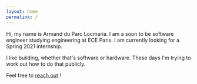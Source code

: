 ```yaml
---
layout: home
permalink: /
---
```


Hi, my name is Armand du Parc Locmaria. I am a soon to be software engineer studying engineering at ECE Paris. I am currently looking for a Spring 2021 internship.  

I like building, whether that's software or hardware. These days I'm trying to work out how to do that publicly.  

Feel free to [reach out](/contact) !